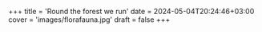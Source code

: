 +++
title = 'Round the forest we run'
date = 2024-05-04T20:24:46+03:00 
cover = 'images/florafauna.jpg'
draft = false
+++

